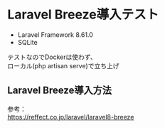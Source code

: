 # Laravel Breeze導入テスト

- Laravel Framework 8.61.0
- SQLite

テストなのでDockerは使わず、  
ローカル(php artisan serve)で立ち上げ

## Laravel Breeze導入方法

参考：  
https://reffect.co.jp/laravel/laravel8-breeze